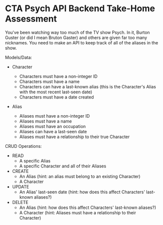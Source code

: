 # CTA Psych API Backend Take-Home Assessment
You've been watching way too much of the TV show Psych. In it, Burton Guster (or did I mean Bruton Gaster) and others are given far too many nicknames. You need to make an API to keep track of all of the aliases in the show.

Models/Data:
- Character
    - Characters must have a non-integer ID
    - Characters must have a name
    - Characters can have a last-known alias (this is the Character's Alias with the most recent last-seen date)
    - Characters must have a date created

- Alias
    - Aliases must have a non-integer ID
    - Aliases must have a name
    - Aliases must have an occupation
    - Aliases can have a last-seen date
    - Aliases must have a relationship to their true Character

CRUD Operations:
- READ
    - A specific Alias
    - A specific Character and all of their Aliases
- CREATE
    - An Alias (hint: an alias must belong to an existing Character)
    - A Character
- UPDATE
    - An Alias' last-seen date (hint: how does this affect Characters' last-known aliases?)
- DELETE
    - An Alias (hint: how does this affect Characters' last-known aliases?)
    - A Character (hint: Aliases must have a relationship to their Character)